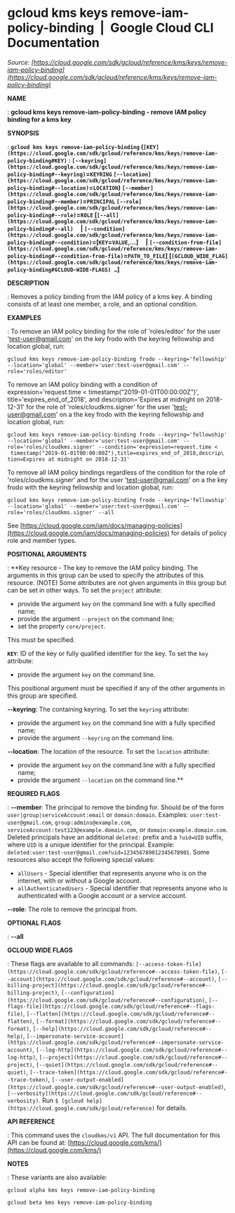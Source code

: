 # gcloud kms keys remove-iam-policy-binding  |  Google Cloud CLI Documentation

*Source: [https://cloud.google.com/sdk/gcloud/reference/kms/keys/remove-iam-policy-binding](https://cloud.google.com/sdk/gcloud/reference/kms/keys/remove-iam-policy-binding)*

**NAME**

: **gcloud kms keys remove-iam-policy-binding - remove IAM policy binding for a kms key**

**SYNOPSIS**

: **`gcloud kms keys remove-iam-policy-binding` (`[KEY](https://cloud.google.com/sdk/gcloud/reference/kms/keys/remove-iam-policy-binding#KEY)` : `[--keyring](https://cloud.google.com/sdk/gcloud/reference/kms/keys/remove-iam-policy-binding#--keyring)`=`KEYRING` `[--location](https://cloud.google.com/sdk/gcloud/reference/kms/keys/remove-iam-policy-binding#--location)`=`LOCATION`) `[--member](https://cloud.google.com/sdk/gcloud/reference/kms/keys/remove-iam-policy-binding#--member)`=`PRINCIPAL` `[--role](https://cloud.google.com/sdk/gcloud/reference/kms/keys/remove-iam-policy-binding#--role)`=`ROLE` [`[--all](https://cloud.google.com/sdk/gcloud/reference/kms/keys/remove-iam-policy-binding#--all)`     | `[--condition](https://cloud.google.com/sdk/gcloud/reference/kms/keys/remove-iam-policy-binding#--condition)`=[`KEY`=`VALUE`,…]     | `[--condition-from-file](https://cloud.google.com/sdk/gcloud/reference/kms/keys/remove-iam-policy-binding#--condition-from-file)`=`PATH_TO_FILE`] [`[GCLOUD_WIDE_FLAG](https://cloud.google.com/sdk/gcloud/reference/kms/keys/remove-iam-policy-binding#GCLOUD-WIDE-FLAGS) …`]**

**DESCRIPTION**

: Removes a policy binding from the IAM policy of a kms key. A binding consists of
at least one member, a role, and an optional condition.

**EXAMPLES**

: To remove an IAM policy binding for the role of 'roles/editor' for the user
'test-user@gmail.com' on the key frodo with the keyring fellowship and location
global, run:

```
gcloud kms keys remove-iam-policy-binding frodo --keyring='fellowship' --location='global' --member='user:test-user@gmail.com' --role='roles/editor'
```

To remove an IAM policy binding with a condition of expression='request.time
< timestamp("2019-01-01T00:00:00Z")', title='expires_end_of_2018', and
description='Expires at midnight on 2018-12-31' for the role of
'roles/cloudkms.signer' for the user 'test-user@gmail.com' on a the key frodo
with the keyring fellowship and location global, run:

```
gcloud kms keys remove-iam-policy-binding frodo --keyring='fellowship' --location='global' --member='user:test-user@gmail.com' --role='roles/cloudkms.signer' --condition='expression=request.time <
 timestamp("2019-01-01T00:00:00Z"),title=expires_end_of_2018,descrip\
tion=Expires at midnight on 2018-12-31'
```

To remove all IAM policy bindings regardless of the condition for the role of
'roles/cloudkms.signer' and for the user 'test-user@gmail.com' on a the key
frodo with the keyring fellowship and location global, run:

```
gcloud kms keys remove-iam-policy-binding frodo --keyring='fellowship' --location='global' --member='user:test-user@gmail.com' --role='roles/cloudkms.signer' --all
```

See [https://cloud.google.com/iam/docs/managing-policies](https://cloud.google.com/iam/docs/managing-policies)
for details of policy role and member types.

**POSITIONAL ARGUMENTS**

: **Key resource - The key to remove the IAM policy binding. The arguments in this
group can be used to specify the attributes of this resource. (NOTE) Some
attributes are not given arguments in this group but can be set in other ways.
To set the `project` attribute:

- provide the argument `key` on the command line with a fully specified
name;
- provide the argument `--project` on the command line;
- set the property `core/project`.

This must be specified.

**`KEY`**:
ID of the key or fully qualified identifier for the key.
To set the `key` attribute:

- provide the argument `key` on the command line.

This positional argument must be specified if any of the other arguments in this
group are specified.

**--keyring**:
The containing keyring.
To set the `keyring` attribute:

- provide the argument `key` on the command line with a fully specified
name;
- provide the argument `--keyring` on the command line.

**--location**:
The location of the resource.
To set the `location` attribute:

- provide the argument `key` on the command line with a fully specified
name;
- provide the argument `--location` on the command line.**

**REQUIRED FLAGS**

: **--member**:
The principal to remove the binding for. Should be of the form
`user|group|serviceAccount:email` or `domain:domain`.
Examples: `user:test-user@gmail.com`,
`group:admins@example.com`,
`serviceAccount:test123@example.domain.com`, or
`domain:example.domain.com`.
Deleted principals have an additional `deleted:` prefix and a
`?uid=UID` suffix, where ``UID`` is
a unique identifier for the principal. Example:
`deleted:user:test-user@gmail.com?uid=123456789012345678901`.
Some resources also accept the following special values:

- `allUsers` - Special identifier that represents anyone who is on the
internet, with or without a Google account.
- `allAuthenticatedUsers` - Special identifier that represents anyone
who is authenticated with a Google account or a service account.

**--role**:
The role to remove the principal from.

**OPTIONAL FLAGS**

: **--all**

**GCLOUD WIDE FLAGS**

: These flags are available to all commands: `[--access-token-file](https://cloud.google.com/sdk/gcloud/reference#--access-token-file)`,
`[--account](https://cloud.google.com/sdk/gcloud/reference#--account)`, `[--billing-project](https://cloud.google.com/sdk/gcloud/reference#--billing-project)`,
`[--configuration](https://cloud.google.com/sdk/gcloud/reference#--configuration)`,
`[--flags-file](https://cloud.google.com/sdk/gcloud/reference#--flags-file)`,
`[--flatten](https://cloud.google.com/sdk/gcloud/reference#--flatten)`, `[--format](https://cloud.google.com/sdk/gcloud/reference#--format)`, `[--help](https://cloud.google.com/sdk/gcloud/reference#--help)`, `[--impersonate-service-account](https://cloud.google.com/sdk/gcloud/reference#--impersonate-service-account)`,
`[--log-http](https://cloud.google.com/sdk/gcloud/reference#--log-http)`,
`[--project](https://cloud.google.com/sdk/gcloud/reference#--project)`, `[--quiet](https://cloud.google.com/sdk/gcloud/reference#--quiet)`, `[--trace-token](https://cloud.google.com/sdk/gcloud/reference#--trace-token)`, `[--user-output-enabled](https://cloud.google.com/sdk/gcloud/reference#--user-output-enabled)`,
`[--verbosity](https://cloud.google.com/sdk/gcloud/reference#--verbosity)`.
Run `$ [gcloud help](https://cloud.google.com/sdk/gcloud/reference)` for details.

**API REFERENCE**

: This command uses the `cloudkms/v1` API. The full documentation for
this API can be found at: [https://cloud.google.com/kms/](https://cloud.google.com/kms/)

**NOTES**

: These variants are also available:

```
gcloud alpha kms keys remove-iam-policy-binding
```

```
gcloud beta kms keys remove-iam-policy-binding
```